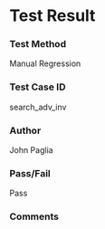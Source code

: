 # Test Result

### Test Method
Manual Regression

### Test Case ID
search_adv_inv

### Author
John Paglia

### Pass/Fail
Pass

### Comments
